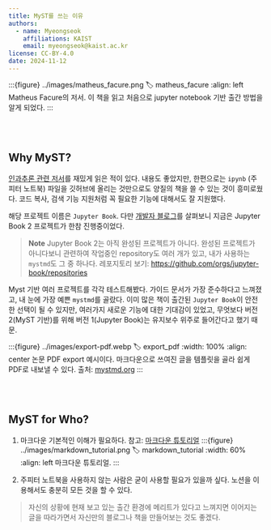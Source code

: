 ```yaml
---
title: MyST를 쓰는 이유
authors:
  - name: Myeongseok
    affiliations: KAIST
    email: myeongseok@kaist.ac.kr
license: CC-BY-4.0
date: 2024-11-12
---
```


:::{figure} ../images/matheus_facure.png
:label: matheus_facure
:align: left
Matheus Facure의 저서. 이 책을 읽고 처음으로 jupyter notebook 기반 출간 방법을 알게 되었다.
:::

<br/><br/>
## Why MyST?

[인과추론 관련 저서](https://matheusfacure.github.io/python-causality-handbook/landing-page.html)를 재밌게 읽은 적이 있다. 내용도 좋았지만, 한편으로는 `ipynb` (주피터 노트북) 파일을 깃허브에 올리는 것만으로도 양질의 책을 쓸 수 있는 것이 흥미로웠다. 코드 복사, 검색 기능 지원처럼 꼭 필요한 기능에 대해서도 잘 지원했다.

해당 프로젝트 이름은 `Jupyter Book`. 다만 [개발자 블로그](https://executablebooks.org/en/latest/blog/2024-05-20-jupyter-book-myst/)를 살펴보니 지금은 Jupyter Book 2 프로젝트가 한참 진행중이었다.
> **Note** Jupyter Book 2는 아직 완성된 프로젝트가 아니다. 완성된 프로젝트가 아니다보니 관련하여 작업중인 repository도 여러 개가 있고, 내가 사용하는 `mystmd`도 그 중 하나다. 레포지토리 보기: <https://github.com/orgs/jupyter-book/repositories>

Myst 기반 여러 프로젝트를 각각 테스트해봤다. 가이드 문서가 가장 준수하다고 느껴졌고, 내 눈에 가장 예쁜 `mystmd`를 골랐다. 이미 많은 책이 출간된 `Jupyter Book`이 안전한 선택이 될 수 있지만, 여러가지 새로운 기능에 대한 기대감이 있었고, 무엇보다 버전 2(MyST 기반)를 위해 버전 1(Jupyter Book)는 유지보수 위주로 들어간다고 했기 때문.

:::{figure} ../images/export-pdf.webp
:label: export_pdf
:width: 100%
:align: center
논문 PDF export 예시이다. 마크다운으로 쓰여진 글을 템플릿을 골라 쉽게 PDF로 내보낼 수 있다. 출처: [mystmd.org](https://mystmd.org/guide/quickstart-static-exports)
:::

<br/><br/>

## MyST for Who?

1. 마크다운 기본적인 이해가 필요하다. 참고: [마크다운 튜토리얼](https://commonmark.org/help/) 
    :::{figure} ../images/markdown_tutorial.png
    :label: markdown_tutorial
    :width: 60%
    :align: left
    마크다운 튜토리얼.
    :::

2. 주피터 노트북을 사용하지 않는 사람은 굳이 사용할 필요가 있을까 싶다. 노션을 이용해서도 충분히 모든 것을 할 수 있다.

> 자신의 상황에 현재 보고 있는 출간 환경에 메리트가 있다고 느껴지면 이어지는 글을 따라가면서 자신만의 블로그나 책을 만들어보는 것도 좋겠다.